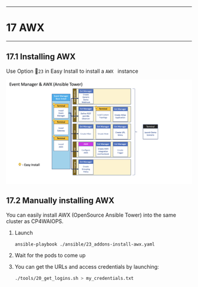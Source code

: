 ---------------------------------------------------------------
# 17 AWX
---------------------------------------------------------------

## 17.1 Installing AWX

Use Option 🐥`23` in Easy Install to install a `AWX ` instance

![K8s CNI](./pics/install-evtmanager_awx.png)


## 17.2 Manually installing AWX


You can easily install AWX (OpenSource Ansible Tower) into the same cluster as CP4WAIOPS.

1. Launch

	```bash
	ansible-playbook ./ansible/23_addons-install-awx.yaml	
	```
	
2. Wait for the pods to come up
3. You can get the URLs and access credentials by launching:

	```bash
	./tools/20_get_logins.sh > my_credentials.txt
	```



<div style="page-break-after: always;"></div>
